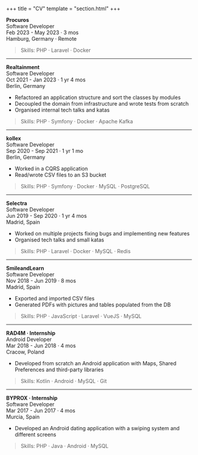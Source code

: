 +++
title = "CV"
template = "section.html"
+++

**Procuros**</br>
Software Developer</br>
Feb 2023 - May 2023 · 3 mos</br>
Hamburg, Germany · Remote
> Skills: PHP · Laravel · Docker

---

**Realtainment**</br>
Software Developer</br>
Oct 2021 - Jan 2023 · 1 yr 4 mos</br>
Berlin, Germany
- Refactored an application structure and sort the classes by modules
- Decoupled the domain from infrastructure and wrote tests from scratch
- Organised internal tech talks and katas
> Skills: PHP · Symfony · Docker · Apache Kafka

---

**kollex**</br>
Software Developer</br>
Sep 2020 - Sep 2021 · 1 yr 1 mo</br>
Berlin, Germany
- Worked in a CQRS application
- Read/wrote CSV files to an S3 bucket
> Skills: PHP · Symfony · Docker · MySQL · PostgreSQL

---

**Selectra**</br>
Software Developer</br>
Jun 2019 - Sep 2020 · 1 yr 4 mos</br>
Madrid, Spain
- Worked on multiple projects fixing bugs and implementing new features
- Organised tech talks and small katas
> Skills: PHP · Laravel · Docker · MySQL · Redis

---

**SmileandLearn**</br>
Software Developer</br>
Nov 2018 - Jun 2019 · 8 mos</br>
Madrid, Spain
- Exported and imported CSV files
- Generated PDFs with pictures and tables populated from the DB
> Skills: PHP · JavaScript · Laravel · VueJS · MySQL

---

**RAD4M · Internship**</br>
Android Developer</br>
Mar 2018 - Jun 2018 · 4 mos</br>
Cracow, Poland
- Developed from scratch an Android application with Maps, Shared Preferences and third-party libraries
> Skills: Kotlin · Android · MySQL · Git

---

**BYPROX · Internship**</br>
Software Developer</br>
Mar 2017 - Jun 2017 · 4 mos</br>
Murcia, Spain
- Developed an Android dating application with a swiping system and different screens
> Skills: PHP · Java · Android · MySQL
